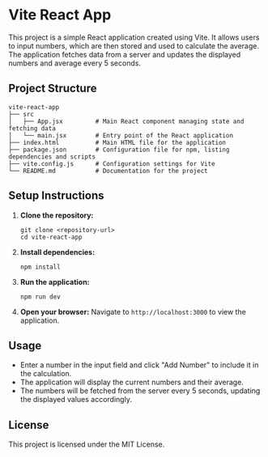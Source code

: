 # Vite React App

This project is a simple React application created using Vite. It allows users to input numbers, which are then stored and used to calculate the average. The application fetches data from a server and updates the displayed numbers and average every 5 seconds.

## Project Structure

```
vite-react-app
├── src
│   ├── App.jsx         # Main React component managing state and fetching data
│   └── main.jsx        # Entry point of the React application
├── index.html          # Main HTML file for the application
├── package.json        # Configuration file for npm, listing dependencies and scripts
├── vite.config.js      # Configuration settings for Vite
└── README.md           # Documentation for the project
```

## Setup Instructions

1. **Clone the repository:**
   ```
   git clone <repository-url>
   cd vite-react-app
   ```

2. **Install dependencies:**
   ```
   npm install
   ```

3. **Run the application:**
   ```
   npm run dev
   ```

4. **Open your browser:**
   Navigate to `http://localhost:3000` to view the application.

## Usage

- Enter a number in the input field and click "Add Number" to include it in the calculation.
- The application will display the current numbers and their average.
- The numbers will be fetched from the server every 5 seconds, updating the displayed values accordingly.

## License

This project is licensed under the MIT License.